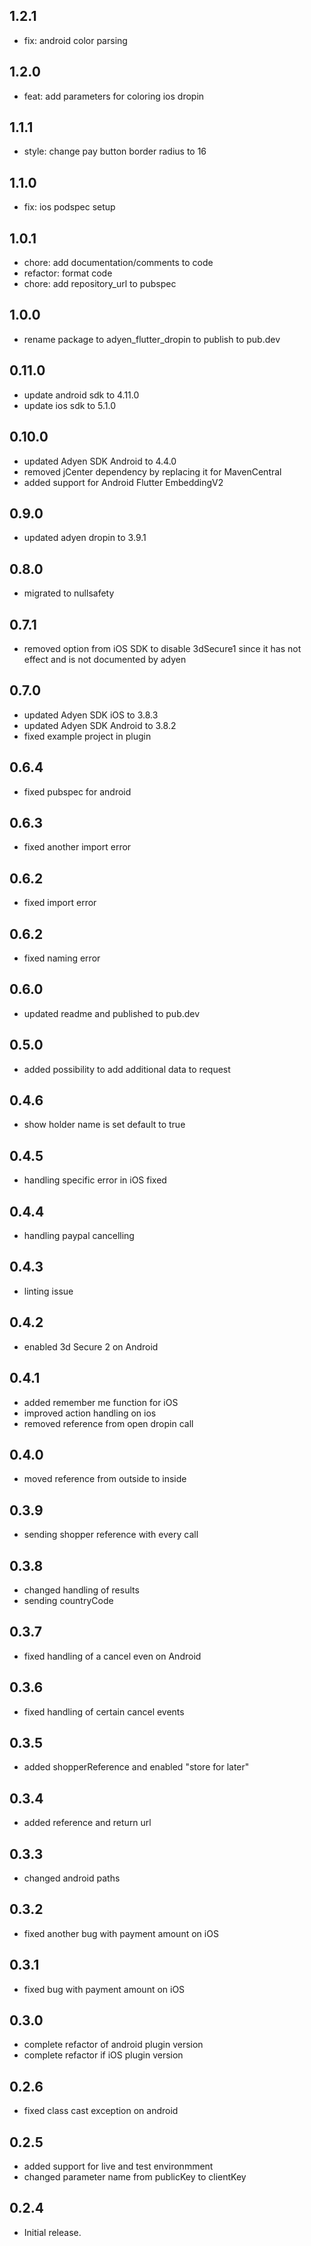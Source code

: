 ## 1.2.1

- fix: android color parsing

## 1.2.0

- feat: add parameters for coloring ios dropin

## 1.1.1

- style: change pay button border radius to 16

## 1.1.0

- fix: ios podspec setup

## 1.0.1

- chore: add documentation/comments to code
- refactor: format code
- chore: add repository_url to pubspec

## 1.0.0

- rename package to adyen_flutter_dropin to publish to pub.dev

## 0.11.0

- update android sdk to 4.11.0
- update ios sdk to 5.1.0

## 0.10.0

- updated Adyen SDK Android to 4.4.0
- removed jCenter dependency by replacing it for MavenCentral
- added support for Android Flutter EmbeddingV2

## 0.9.0

- updated adyen dropin to 3.9.1

## 0.8.0

- migrated to nullsafety

## 0.7.1

- removed option from iOS SDK to disable 3dSecure1 since it has not effect and is not documented by adyen

## 0.7.0

- updated Adyen SDK iOS to 3.8.3
- updated Adyen SDK Android to 3.8.2
- fixed example project in plugin

## 0.6.4

- fixed pubspec for android

## 0.6.3

- fixed another import error

## 0.6.2

- fixed import error

## 0.6.2

- fixed naming error

## 0.6.0

- updated readme and published to pub.dev

## 0.5.0

- added possibility to add additional data to request

## 0.4.6

- show holder name is set default to true

## 0.4.5

- handling specific error in iOS fixed

## 0.4.4

- handling paypal cancelling

## 0.4.3

- linting issue

## 0.4.2

- enabled 3d Secure 2 on Android

## 0.4.1

- added remember me function for iOS
- improved action handling on ios
- removed reference from open dropin call

## 0.4.0

- moved reference from outside to inside

## 0.3.9

- sending shopper reference with every call

## 0.3.8

- changed handling of results
- sending countryCode

## 0.3.7

- fixed handling of a cancel even on Android

## 0.3.6

- fixed handling of certain cancel events

## 0.3.5

- added shopperReference and enabled "store for later"

## 0.3.4

- added reference and return url

## 0.3.3

- changed android paths

## 0.3.2

- fixed another bug with payment amount on iOS

## 0.3.1

- fixed bug with payment amount on iOS

## 0.3.0

- complete refactor of android plugin version
- complete refactor if iOS plugin version

## 0.2.6

- fixed class cast exception on android

## 0.2.5

- added support for live and test environmment
- changed parameter name from publicKey to clientKey

## 0.2.4

- Initial release.
